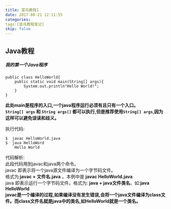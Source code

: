 ```yaml
---
title: 菜鸟教程1
date: 2017-08-21 12:11:55
categories:
tags:[菜鸟教程笔记]
skip: false
---
```

## Java教程
##### 我的第一个Java程序
```
public class HelloWorld{
    public static void main(String[] args){
        System.out.println"Hello World!";
    }
}
```  
**此处main是程序的入口,一个java程序运行必须有且只有一个入口。**  
**```String[] args``` 和 ```String args[]``` 都可以执行,但是推荐使用```String[] args```,因为这样可以避免误读和歧义。**
  
 执行代码:
 ```
 $  javac HelloWorld.java  
 $  java HelloWord  
     Hello World 
 ```
 代码解析:  
 此段代码用到javac和java两个命令。  
 javac 即表示将一个java源文件编译为一个字节码文件。  
 格式为:**javac + 文件名.java** 。本例中是 **javac HelloWorld.java**  
 java 即表示运行一个字节码文件。格式为: **java + java文件类名**。如:**java HelloWorld**  
 **javac是一个编译的过程,如果编译没有发生错误,会将一个java文件编译为class文件。而class文件名就是java中的类名,如HelloWorld就是一个类名。**  
 
 
## 